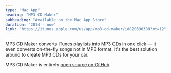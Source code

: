 ```yaml
---
type: "Mac App"
heading: "MP3 CD Maker"
subheading: "Available on the Mac App Store"
duration: "2014 - now"
link: "https://itunes.apple.com/us/app/mp3-cd-maker/id820390388?mt=12"
---
```


MP3 CD Maker converts iTunes playlists into MP3 CDs in one click — it even converts on-the-fly songs not in MP3 format. It's the best solution around to create MP3 CDs for your car.

MP3 CD Maker is entirely <a href="https://github.com/swisspol/MP3CDMaker">open source on GitHub</a>.
